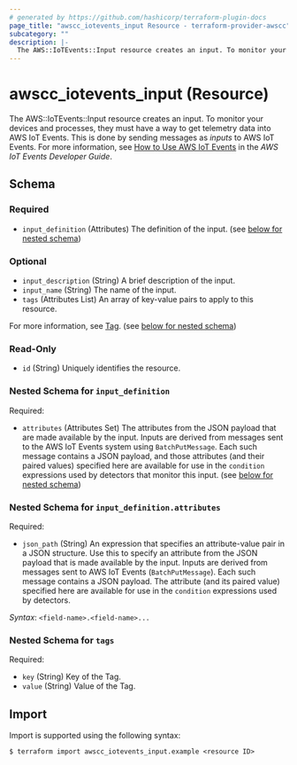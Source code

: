 ```yaml
---
# generated by https://github.com/hashicorp/terraform-plugin-docs
page_title: "awscc_iotevents_input Resource - terraform-provider-awscc"
subcategory: ""
description: |-
  The AWS::IoTEvents::Input resource creates an input. To monitor your devices and processes, they must have a way to get telemetry data into AWS IoT Events. This is done by sending messages as inputs to AWS IoT Events. For more information, see How to Use AWS IoT Events https://docs.aws.amazon.com/iotevents/latest/developerguide/how-to-use-iotevents.html in the AWS IoT Events Developer Guide.
---
```


# awscc_iotevents_input (Resource)

The AWS::IoTEvents::Input resource creates an input. To monitor your devices and processes, they must have a way to get telemetry data into AWS IoT Events. This is done by sending messages as *inputs* to AWS IoT Events. For more information, see [How to Use AWS IoT Events](https://docs.aws.amazon.com/iotevents/latest/developerguide/how-to-use-iotevents.html) in the *AWS IoT Events Developer Guide*.



<!-- schema generated by tfplugindocs -->
## Schema

### Required

- `input_definition` (Attributes) The definition of the input. (see [below for nested schema](#nestedatt--input_definition))

### Optional

- `input_description` (String) A brief description of the input.
- `input_name` (String) The name of the input.
- `tags` (Attributes List) An array of key-value pairs to apply to this resource.

For more information, see [Tag](https://docs.aws.amazon.com/AWSCloudFormation/latest/UserGuide/aws-properties-resource-tags.html). (see [below for nested schema](#nestedatt--tags))

### Read-Only

- `id` (String) Uniquely identifies the resource.

<a id="nestedatt--input_definition"></a>
### Nested Schema for `input_definition`

Required:

- `attributes` (Attributes Set) The attributes from the JSON payload that are made available by the input. Inputs are derived from messages sent to the AWS IoT Events system using `BatchPutMessage`. Each such message contains a JSON payload, and those attributes (and their paired values) specified here are available for use in the `condition` expressions used by detectors that monitor this input. (see [below for nested schema](#nestedatt--input_definition--attributes))

<a id="nestedatt--input_definition--attributes"></a>
### Nested Schema for `input_definition.attributes`

Required:

- `json_path` (String) An expression that specifies an attribute-value pair in a JSON structure. Use this to specify an attribute from the JSON payload that is made available by the input. Inputs are derived from messages sent to AWS IoT Events (`BatchPutMessage`). Each such message contains a JSON payload. The attribute (and its paired value) specified here are available for use in the `condition` expressions used by detectors.

_Syntax_: `<field-name>.<field-name>...`



<a id="nestedatt--tags"></a>
### Nested Schema for `tags`

Required:

- `key` (String) Key of the Tag.
- `value` (String) Value of the Tag.

## Import

Import is supported using the following syntax:

```shell
$ terraform import awscc_iotevents_input.example <resource ID>
```
